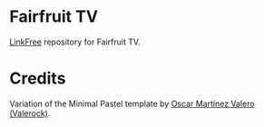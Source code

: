 # Fairfruit TV

[LinkFree](https://github.com/MichaelBarney/LinkFree) repository for Fairfruit TV.

# Credits

Variation of the Minimal Pastel template by [Oscar Martínez Valero (Valerock)](https://linktr.ee/oscarvalerock "Oscar Martínez Valero (Valerock)").
